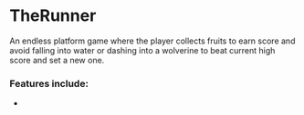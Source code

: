 # TheRunner

An endless platform game where the player collects fruits to earn score and avoid falling into water or dashing into a wolverine to beat current high score and set a new one.

### Features include:
- 
